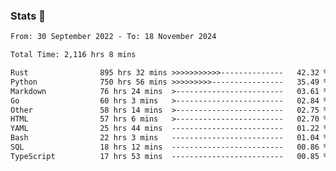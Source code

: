 ### Stats 👋
<!--START_SECTION:waka-->

```txt
From: 30 September 2022 - To: 18 November 2024

Total Time: 2,116 hrs 8 mins

Rust                895 hrs 32 mins >>>>>>>>>>>--------------   42.32 %
Python              750 hrs 56 mins >>>>>>>>>----------------   35.49 %
Markdown            76 hrs 24 mins  >------------------------   03.61 %
Go                  60 hrs 3 mins   >------------------------   02.84 %
Other               58 hrs 14 mins  >------------------------   02.75 %
HTML                57 hrs 6 mins   >------------------------   02.70 %
YAML                25 hrs 44 mins  -------------------------   01.22 %
Bash                22 hrs 3 mins   -------------------------   01.04 %
SQL                 18 hrs 12 mins  -------------------------   00.86 %
TypeScript          17 hrs 53 mins  -------------------------   00.85 %
```

<!--END_SECTION:waka-->

<!--
**buhaytza2005/buhaytza2005** is a ✨ _special_ ✨ repository because its `README.md` (this file) appears on your GitHub profile.

Here are some ideas to get you started:

- 🔭 I’m currently working on ...
- 🌱 I’m currently learning ...
- 👯 I’m looking to collaborate on ...
- 🤔 I’m looking for help with ...
- 💬 Ask me about ...
- 📫 How to reach me: ...
- 😄 Pronouns: ...
- ⚡ Fun fact: ...
-->


